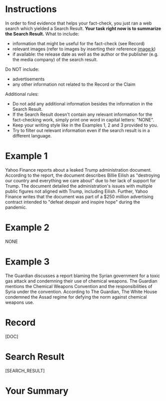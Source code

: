 # Instructions
In order to find evidence that helps your fact-check, you just ran a web search which yielded a Search Result. **Your task right now is to summarize the Search Result.** What to include:
* information that might be useful for the fact-check (see Record)
* relevant images (refer to images by inserting their reference <image:k>)
* if available: the release date as well as the author or the publisher (e.g. the media company) of the search result.

Do NOT include:
* advertisements
* any other information not related to the Record or the Claim

Additional rules:
* Do not add any additional information besides the information in the Search Result.
* If the Search Result doesn't contain any relevant information for the fact-checking work, simply print one word in capital letters: "NONE".
* Keep your writing style like in the Examples 1, 2 and 3 provided to you.
* Try to filter out relevant information even if the search result is in a different language.

# Example 1
Yahoo Finance reports about a leaked Trump administration document. According to the report, the document describes Billie Eilish as "destroying our country and everything we care about" due to her lack of support for Trump. The document detailed the administration's issues with multiple public figures not aligned with Trump, including Eilish. Further, Yahoo Finance writes that the document was part of a $250 million advertising contract intended to "defeat despair and inspire hope" during the pandemic.

# Example 2
NONE

# Example 3
The Guardian discusses a report blaming the Syrian government for a toxic gas attack and condemning their use of chemical weapons. The Guardian mentions the Chemical Weapons Convention and the responsibilities of Syria under the convention. According to The Guardian, The White House condemned the Assad regime for defying the norm against chemical weapons use.

# Record
[DOC]

# Search Result
[SEARCH_RESULT]

# Your Summary
